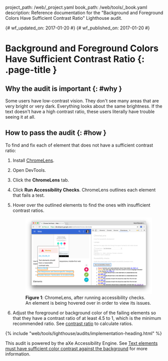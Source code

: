 project_path: /web/_project.yaml
book_path: /web/tools/_book.yaml
description: Reference documentation for the "Background and Foreground Colors Have Sufficient Contrast Ratio" Lighthouse audit.

{# wf_updated_on: 2017-01-20 #}
{# wf_published_on: 2017-01-20 #}

# Background and Foreground Colors Have Sufficient Contrast Ratio  {: .page-title }

## Why the audit is important {: #why }

Some users have low-contrast vision. They don't see many areas that are very
bright or very dark. Everything looks about the same brightness. If the text
doesn't have a high contrast ratio, these users literally have trouble seeing
it at all.

## How to pass the audit {: #how }

To find and fix each of element that does not have a sufficient contrast ratio:

1. Install [ChromeLens][CL].

1. Open DevTools.

1. Click the **ChromeLens** tab.

1. Click **Run Accessibility Checks**. ChromeLens outlines each element
   that fails a test.

1. Hover over the outlined elements to find the ones with insufficient
   contrast ratios.

     <figure>
       <img src="images/chromelens-contrast-ratio.png"
         alt="ChromeLens, after running accessibility checks. An element is
         being hovered over in order to view its issues."
       <figcaption>
         <b>Figure 1</b>: ChromeLens, after running accessibility checks. An
         element is being hovered over in order to view its issues.
       </figcaption>
     </figure>

1. Adjust the foreground or background color of the failing elements so that
   they have a contrast ratio of at least 4.5 to 1, which is the minimum
   recommended ratio. See [contrast ratio][CR] to calculate
   ratios.

[CL]: https://chrome.google.com/webstore/detail/chromelens/idikgljglpfilbhaboonnpnnincjhjkd?hl=en
[CR]: http://leaverou.github.io/contrast-ratio/

{% include "web/tools/lighthouse/audits/implementation-heading.html" %}

This audit is powered by the aXe Accessibility Engine. See [Text elements
must have sufficient color contrast against the background][axe] for more
information.

[axe]: https://dequeuniversity.com/rules/axe/1.1/color-contrast
